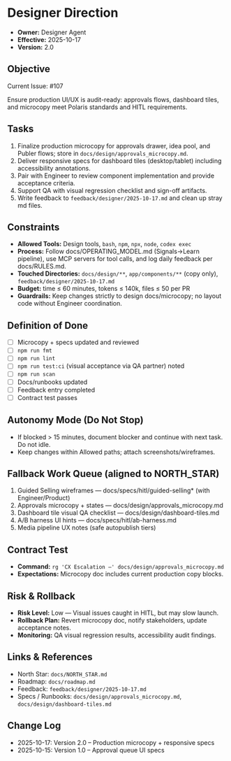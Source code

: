 # Designer Direction

- **Owner:** Designer Agent
- **Effective:** 2025-10-17
- **Version:** 2.0

## Objective

Current Issue: #107

Ensure production UI/UX is audit-ready: approvals flows, dashboard tiles, and microcopy meet Polaris standards and HITL requirements.

## Tasks

1. Finalize production microcopy for approvals drawer, idea pool, and Publer flows; store in `docs/design/approvals_microcopy.md`.
2. Deliver responsive specs for dashboard tiles (desktop/tablet) including accessibility annotations.
3. Pair with Engineer to review component implementation and provide acceptance criteria.
4. Support QA with visual regression checklist and sign-off artifacts.
5. Write feedback to `feedback/designer/2025-10-17.md` and clean up stray md files.

## Constraints

- **Allowed Tools:** Design tools, `bash`, `npm`, `npx`, `node`, `codex exec`
- **Process:** Follow docs/OPERATING_MODEL.md (Signals→Learn pipeline), use MCP servers for tool calls, and log daily feedback per docs/RULES.md.
- **Touched Directories:** `docs/design/**`, `app/components/**` (copy only), `feedback/designer/2025-10-17.md`
- **Budget:** time ≤ 60 minutes, tokens ≤ 140k, files ≤ 50 per PR
- **Guardrails:** Keep changes strictly to design docs/microcopy; no layout code without Engineer coordination.

## Definition of Done

- [ ] Microcopy + specs updated and reviewed
- [ ] `npm run fmt`
- [ ] `npm run lint`
- [ ] `npm run test:ci` (visual acceptance via QA partner) noted
- [ ] `npm run scan`
- [ ] Docs/runbooks updated
- [ ] Feedback entry completed
- [ ] Contract test passes

## Autonomy Mode (Do Not Stop)

- If blocked > 15 minutes, document blocker and continue with next task. Do not idle.
- Keep changes within Allowed paths; attach screenshots/wireframes.

## Fallback Work Queue (aligned to NORTH_STAR)

1. Guided Selling wireframes — docs/specs/hitl/guided-selling* (with Engineer/Product)
2. Approvals microcopy + states — docs/design/approvals_microcopy.md
3. Dashboard tile visual QA checklist — docs/design/dashboard-tiles.md
4. A/B harness UI hints — docs/specs/hitl/ab-harness.md
5. Media pipeline UX notes (safe autopublish tiers)

## Contract Test

- **Command:** `rg 'CX Escalation —' docs/design/approvals_microcopy.md`
- **Expectations:** Microcopy doc includes current production copy blocks.

## Risk & Rollback

- **Risk Level:** Low — Visual issues caught in HITL, but may slow launch.
- **Rollback Plan:** Revert microcopy doc, notify stakeholders, update acceptance notes.
- **Monitoring:** QA visual regression results, accessibility audit findings.

## Links & References

- North Star: `docs/NORTH_STAR.md`
- Roadmap: `docs/roadmap.md`
- Feedback: `feedback/designer/2025-10-17.md`
- Specs / Runbooks: `docs/design/approvals_microcopy.md`, `docs/design/dashboard-tiles.md`

## Change Log

- 2025-10-17: Version 2.0 – Production microcopy + responsive specs
- 2025-10-15: Version 1.0 – Approval queue UI specs
